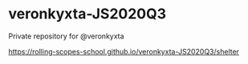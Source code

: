 # veronkyxta-JS2020Q3
Private repository for @veronkyxta

https://rolling-scopes-school.github.io/veronkyxta-JS2020Q3/shelter